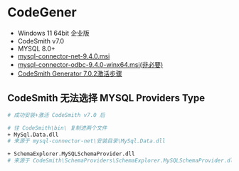 # CodeGener

- Windows 11 64bit 企业版
- CodeSmith v7.0
- MYSQL 8.0+
- [mysql-connector-net-9.4.0.msi](https://dev.mysql.com/downloads/connector/net/)
- [mysql-connector-odbc-9.4.0-winx64.msi(非必要)](https://dev.mysql.com/downloads/connector/odbc/)
- [CodeSmith Generator 7.0.2激活步骤](https://www.cnblogs.com/wenlin1234/articles/4609889.html)

## CodeSmith 无法选择 MYSQL Providers Type

```bash
# 成功安装+激活 CodeSmith v7.0 后

# 往 CodeSmith\bin\ 复制进两个文件
+ MySql.Data.dll
# 来源于 mysql-connector-net\安装目录\MySql.Data.dll

+ SchemaExplorer.MySQLSchemaProvider.dll
# 来源于 CodeSmith\SchemaProviders\SchemaExplorer.MySQLSchemaProvider.dll
```
